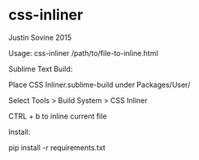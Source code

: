 # css-inliner
Justin Sovine 2015

Usage: css-inliner /path/to/file-to-inline.html

Sublime Text Build:  

Place CSS Inliner.sublime-build under Packages/User/  

Select Tools > Build System > CSS Inliner  

CTRL + b to inline current file  

Install:

pip install -r requirements.txt